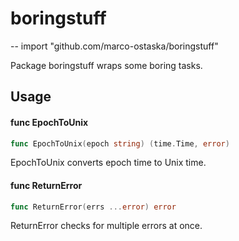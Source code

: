 # boringstuff
--
    import "github.com/marco-ostaska/boringstuff"

Package boringstuff wraps some boring tasks.

## Usage

#### func  EpochToUnix

```go
func EpochToUnix(epoch string) (time.Time, error)
```
EpochToUnix converts epoch time to Unix time.

#### func  ReturnError

```go
func ReturnError(errs ...error) error
```
ReturnError checks for multiple errors at once.
